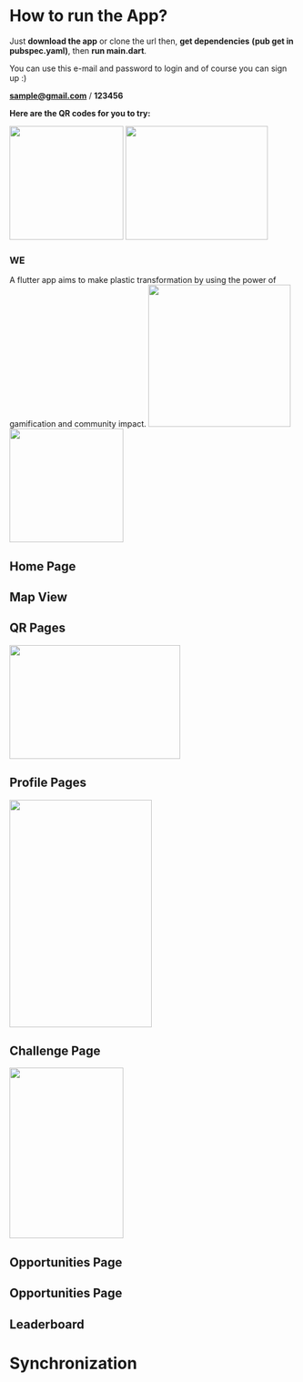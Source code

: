 # How to run the App?

Just **download the app** or clone the url then, **get dependencies** **(pub get in pubspec.yaml)**, then **run main.dart**.

You can use this e-mail and password to login and of course you can sign up :)

**sample@gmail.com**     /    **123456**

**Here are the QR codes for you to try:**

<img src="https://user-images.githubusercontent.com/72455964/113296750-8b3a3f00-9302-11eb-94ef-76c5bcbb8478.png" width="200" height="200" /> <img src="https://user-images.githubusercontent.com/72455964/113297104-e704c800-9302-11eb-9b3e-88f731b01485.png" width="250" height="200" /> 



### WE
A flutter app aims to make plastic transformation by using the power of gamification and community impact.
<img src="https://user-images.githubusercontent.com/72455964/113296136-c4be7a80-9301-11eb-9991-e897f1b945a0.png" width="250" height="250" /> <img src="https://user-images.githubusercontent.com/72455964/113296130-c38d4d80-9301-11eb-8b9a-fc3a5ec142dc.png" width="200" height="200" /> 


## Home Page



## Map View

## QR Pages
<img src="https://user-images.githubusercontent.com/72455964/113300099-444e4880-9306-11eb-8a3b-94fb97f2aba5.gif" width="300" height="200" /> 

## Profile Pages
<img src="ezgif-2-6185fd78ac1f](https://user-images.githubusercontent.com/72455964/113300509-a7d87600-9306-11eb-9440-bd913c6de2c6.gif" width="250" height="400" /> 




## Challenge Page
<img src="ezgif-2-6185fd78ac1f](https://user-images.githubusercontent.com/72455964/113300494-a444ef00-9306-11eb-8442-9ccabc202b0d.gif" width="200" height="300" /> 

## Opportunities Page

## Opportunities Page

## Leaderboard


# Synchronization
